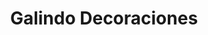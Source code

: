 ---
title: "Galindo Decoraciones"
url: /ciudad-autonoma-de-buenos-aires/galindo-decoraciones/
shop: muebles
---